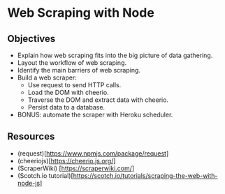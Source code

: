 # Web Scraping with Node

## Objectives
* Explain how web scraping fits into the big picture of data gathering.
* Layout the workflow of web scraping.
* Identify the main barriers of web scraping.
* Build a web scraper:
  * Use request to send HTTP calls.
  * Load the DOM with cheerio.
  * Traverse the DOM and extract data with cheerio.
  * Persist data to a database.
* BONUS: automate the scraper with Heroku scheduler.

## Resources

* (request)[https://www.npmjs.com/package/request]
* (cheeriojs)[https://cheerio.js.org/]
* (ScraperWiki)
[https://scraperwiki.com/]
* (Scotch.io tutorial)[https://scotch.io/tutorials/scraping-the-web-with-node-js]
